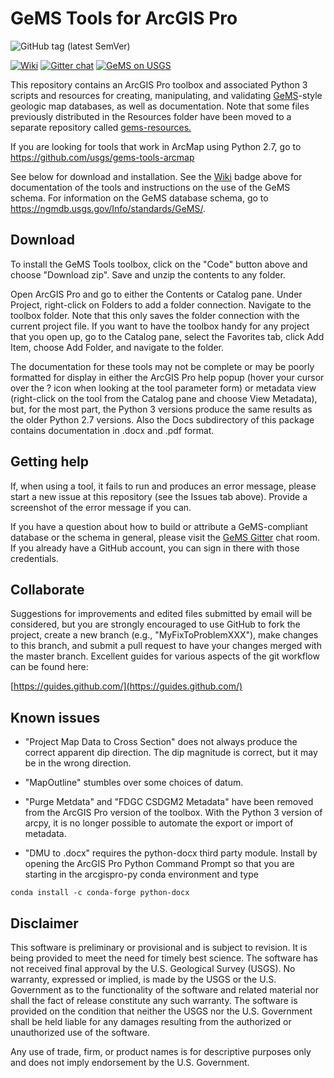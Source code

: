 # GeMS Tools for ArcGIS Pro
![GitHub tag (latest SemVer)](https://img.shields.io/github/v/tag/usgs/gems-tools-pro)

[![Wiki](https://img.shields.io/badge/wiki-%40%20gems--resources-blue)](https://github.com/usgs/gems-resources/wiki) [![Gitter chat](https://badges.gitter.im/gitterHQ/gitter.png)](https://gitter.im/gems-schema/community) [![GeMS on USGS](https://img.shields.io/badge/GeMS-USGS-blue)](https://ngmdb.usgs.gov/Info/standards/GeMS/)

This repository contains an ArcGIS Pro toolbox and associated Python 3 scripts and resources for creating, manipulating, and validating [GeMS](https://ngmdb.usgs.gov/Info/standards/GeMS/)-style geologic map databases, as well as documentation. Note that some files previously distributed in the Resources folder have been moved to a separate repository called [gems-resources.](https://github.com/usgs/gems-resources)

If you are looking for tools that work in ArcMap using Python 2.7, go to https://github.com/usgs/gems-tools-arcmap

See below for download and installation. See the [Wiki](https://github.com/usgs/gems-resources/wiki) badge above for documentation of the tools and instructions on the use of the GeMS schema. For information on the GeMS database schema, go to https://ngmdb.usgs.gov/Info/standards/GeMS/.

## Download

To install the GeMS Tools toolbox, click on the "Code" button above and choose "Download zip". Save and unzip the contents to any folder.

Open ArcGIS Pro and go to either the Contents or Catalog pane. Under Project, right-click on Folders to add a folder connection. Navigate to the toolbox folder. Note that this only saves the folder connection with the current project file. If you want to have the toolbox handy for any project that you open up, go to the Catalog pane, select the Favorites tab, click Add Item, choose Add Folder, and navigate to the folder.

The documentation for these tools may not be complete or may be poorly formatted for display in either the ArcGIS Pro help popup (hover your cursor over the ? icon when looking at the tool parameter form) or metadata view (right-click on the tool from the Catalog pane and choose View Metadata), but, for the most part, the Python 3 versions produce the same results as the older Python 2.7 versions. Also the Docs subdirectory of this package contains documentation in .docx and .pdf format.

## Getting help
If, when using a tool, it fails to run and produces an error message, please start a new issue at this repository (see the Issues tab above). Provide a screenshot of the error message if you can.

If you have a question about how to build or attribute a GeMS-compliant database or the schema in general, please visit the [GeMS Gitter](https://gitter.im/gems-schema/community#) chat room. If you already have a GitHub account, you can sign in there with those credentials.

## Collaborate
Suggestions for improvements and edited files submitted by email will be considered, but you are strongly encouraged to use GitHub to fork the project, create a new branch (e.g., "MyFixToProblemXXX"), make changes to this branch, and submit a pull request to have your changes merged with the master branch. Excellent guides for various aspects of the git workflow can be found here:

[https://guides.github.com/](https://guides.github.com/)

## Known issues

* "Project Map Data to Cross Section" does not always produce the correct apparent dip direction. The dip magnitude is correct, but it may be in the wrong direction.

* "MapOutline" stumbles over some choices of datum.

* "Purge Metdata" and "FDGC CSDGM2 Metadata" have been removed from the ArcGIS Pro version of the toolbox. With the Python 3 version of arcpy, it is no longer possible to automate the export or import of metadata.

* "DMU to .docx" requires the python-docx third party module. Install by opening the ArcGIS Pro Python Command Prompt so that you are starting in the arcgispro-py conda environment and type

`conda install -c conda-forge python-docx`

## Disclaimer
This software is preliminary or provisional and is subject to revision. It is being provided to meet the need for timely best science. The software has not received final approval by the U.S. Geological Survey (USGS). No warranty, expressed or implied, is made by the USGS or the U.S. Government as to the functionality of the software and related material nor shall the fact of release constitute any such warranty. The software is provided on the condition that neither the USGS nor the U.S. Government shall be held liable for any damages resulting from the authorized or unauthorized use of the software.

Any use of trade, firm, or product names is for descriptive purposes only and does not imply endorsement by the U.S. Government.
